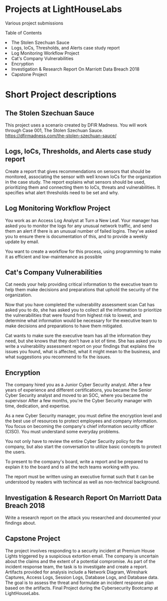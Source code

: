 # Projects at LightHouseLabs
Various project submissions

<!-- TABLE OF CONTENTS -->
Table of Contents
  
  <li>The Stolen Szechuan Sauce
  <li>Logs, IoCs, Thresholds, and Alerts case study report
  <li>Log Monitoring Workflow Project
  <li>Cat's Company Vulnerabilities
  <li>Encryption
  <li>Investigation & Research Report On Marriott Data Breach 2018
  <li>Capstone Project</li>





# Short Project descriptions

## The Stolen Szechuan Sauce
This project uses a scenario created by DFIR Madness. You will work through Case 001, The Stolen Szechuan Sauce. https://dfirmadness.com/the-stolen-szechuan-sauce/
  
## Logs, IoCs, Thresholds, and Alerts case study report
Create a report that gives recommendations on sensors that should be monitored, associating the sensor with well known IoCs for the organization in the case study. The report explains what sensors should be used, prioritizing them and connecting them to IoCs, threats and vulnerabilities. It specifies what alert thresholds need to be set and why.

## Log Monitoring Workflow Project
You work as an Access Log Analyst at Turn a New Leaf. Your manager has asked you to monitor the logs for any unusual network traffic, and send them an alert if there is an unusual number of failed logins. They’ve asked you to ensure there is documentation of this, and to provide a weekly update by email.

You want to create a workflow for this process, using programming to make it as efficient and low-maintenance as possible

## Cat's Company Vulnerabilities
Cat needs your help providing critical information to the executive team to help them make decisions and preparations that uphold the security of the organization.

Now that you have completed the vulnerability assessment scan Cat has asked you to do, she has asked you to collect all the information to prioritize the vulnerabilities that were found from highest risk to lowest, and determine what information would be necessary for the executive team to make decisions and preparations to have them mitigated.

Cat wants to make sure the executive team has all the information they need, but she knows that they don’t have a lot of time. She has asked you to write a vulnerability assessment report on your findings that explains the issues you found, what is affected, what it might mean to the business, and what suggestions you recommend to fix the issues.

## Encryption
The company hired you as a Junior Cyber Security analyst. After a few years of experience and different certifications, you became the Senior Cyber Security analyst and moved to an SOC, where you became the supervisor
After a few months, you're the Cyber Security manager with time, dedication, and expertise.

As a new Cyber Security manager, you must define the encryption level and the best use of resources to protect employees and company information. You focus on becoming the company's chief information security officer (CISO). You must understand some everyday problems.

You not only have to review the entire Cyber Security policy for the company, but also start the conversation to utilize basic concepts to protect the users.

To present to the company's board, write a report and be prepared to explain it to the board and to all the tech teams working with you.

The report must be written using an executive format such that it can be understood by readers with techincal as well as non-technical background.

## Investigation & Research Report On Marriott Data Breach 2018

Write a research report on the attack you researched and documented your findings about.

## Capstone Project
The project involves responding to a security incident at Premium House Lights triggered by a suspicious extortion email. The company is uncertain about the claims and the extent of a potential compromise. As part of the incident response team, the task is to investigate and create a report. Artifacts provided for analysis include a Network Diagram, Wireshark Captures, Access Logs, Session Logs, Database Logs, and Database data. The goal is to assess the threat and formulate an incident response plan based on the artifacts. Final Project during the Cybersecurity Bootcamp at LightHouseLabs.
